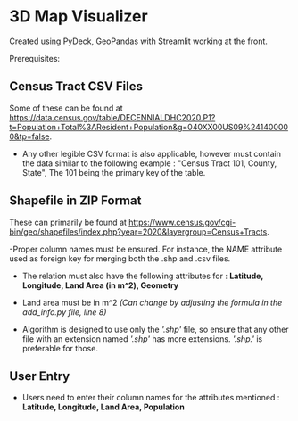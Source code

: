 # 3D Map Visualizer

Created using PyDeck, GeoPandas with Streamlit working at the front.

Prerequisites:

## Census Tract CSV Files 

Some of these can be found at https://data.census.gov/table/DECENNIALDHC2020.P1?t=Population+Total%3AResident+Population&g=040XX00US09%241400000&tp=false.

- Any other legible CSV format is also applicable, however must contain the data similar to the following example : "Census Tract 101, County, State", The 101 being the primary key of the table.


## Shapefile in ZIP Format

These can primarily be found at https://www.census.gov/cgi-bin/geo/shapefiles/index.php?year=2020&layergroup=Census+Tracts.

-Proper column names must be ensured. For instance, the NAME attribute used as foreign key for merging both the .shp and .csv files. 

- The relation must also have the following attributes for : **Latitude, Longitude, Land Area (in m^2), Geometry**
 
- Land area must be in m^2 *(Can change by adjusting the formula in the add_info.py file, line 8)*

- Algorithm is designed to use only the *'.shp'* file, so ensure that any other file with an extension named *'.shp'* has more extensions. *'.shp.'* is preferable for those.

## User Entry

- Users need to enter their column names for the attributes mentioned : **Latitude, Longitude, Land Area, Population**


